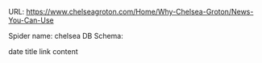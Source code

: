 URL: https://www.chelseagroton.com/Home/Why-Chelsea-Groton/News-You-Can-Use

Spider name: chelsea
DB Schema:

date
title
link
content
